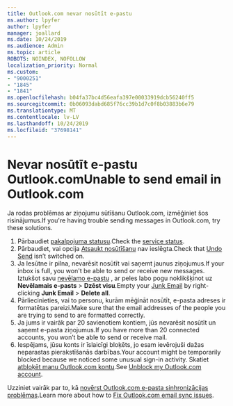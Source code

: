 ```yaml
---
title: Outlook.com nevar nosūtīt e-pastu
ms.author: lpyfer
author: lpyfer
manager: joallard
ms.date: 10/24/2019
ms.audience: Admin
ms.topic: article
ROBOTS: NOINDEX, NOFOLLOW
localization_priority: Normal
ms.custom:
- "9000251"
- "1845"
- "1841"
ms.openlocfilehash: b04fa37bc4d56eafa397e00033919dcb56240ff5
ms.sourcegitcommit: 0b06093dabd685f76cc39b1d7c0f8b03883b6e79
ms.translationtype: MT
ms.contentlocale: lv-LV
ms.lasthandoff: 10/24/2019
ms.locfileid: "37698141"
---
```

# <a name="unable-to-send-email-in-outlookcom"></a><span data-ttu-id="17e4a-102">Nevar nosūtīt e-pastu Outlook.com</span><span class="sxs-lookup"><span data-stu-id="17e4a-102">Unable to send email in Outlook.com</span></span>

<span data-ttu-id="17e4a-103">Ja rodas problēmas ar ziņojumu sūtīšanu Outlook.com, izmēģiniet šos risinājumus.</span><span class="sxs-lookup"><span data-stu-id="17e4a-103">If you're having trouble sending messages in Outlook.com, try these solutions.</span></span>

1. <span data-ttu-id="17e4a-104">Pārbaudiet [pakalpojuma statusu](https://go.microsoft.com/fwlink/p/?linkid=837482).</span><span class="sxs-lookup"><span data-stu-id="17e4a-104">Check the [service status](https://go.microsoft.com/fwlink/p/?linkid=837482).</span></span> 
2. <span data-ttu-id="17e4a-105">Pārbaudiet, vai opcija [Atsaukt nosūtīšanu](https://outlook.live.com/mail/options/mail/messageContent/undoSend) nav ieslēgta.</span><span class="sxs-lookup"><span data-stu-id="17e4a-105">Check that [Undo Send](https://outlook.live.com/mail/options/mail/messageContent/undoSend) isn’t switched on.</span></span>
3. <span data-ttu-id="17e4a-106">Ja Iesūtne ir pilna, nevarēsit nosūtīt vai saņemt jaunus ziņojumus.</span><span class="sxs-lookup"><span data-stu-id="17e4a-106">If your inbox is full, you won't be able to send or receive new messages.</span></span> <span data-ttu-id="17e4a-107">Iztukšot savu [nevēlamo e-pastu](https://outlook.live.com/mail/junkemail) , ar peles labo pogu noklikšķinot uz **Nevēlamais e-pasts** > **Dzēst visu**.</span><span class="sxs-lookup"><span data-stu-id="17e4a-107">Empty your [Junk Email](https://outlook.live.com/mail/junkemail) by right-clicking **Junk Email** > **Delete all**.</span></span>
4. <span data-ttu-id="17e4a-108">Pārliecinieties, vai to personu, kurām mēģināt nosūtīt, e-pasta adreses ir formatētas pareizi.</span><span class="sxs-lookup"><span data-stu-id="17e4a-108">Make sure that the email addresses of the people you are trying to send to are formatted correctly.</span></span>
5. <span data-ttu-id="17e4a-109">Ja jums ir vairāk par 20 savienotiem kontiem, jūs nevarēsit nosūtīt un saņemt e-pasta ziņojumus.</span><span class="sxs-lookup"><span data-stu-id="17e4a-109">If you have more than 20 connected accounts, you won’t be able to send or receive mail.</span></span>
6. <span data-ttu-id="17e4a-110">Iespējams, jūsu konts ir īslaicīgi bloķēts, jo esam ievērojuši dažas neparastas pierakstīšanās darbības.</span><span class="sxs-lookup"><span data-stu-id="17e4a-110">Your account might be temporarily blocked because we noticed some unusual sign-in activity.</span></span> <span data-ttu-id="17e4a-111">Skatiet [atbloķēt manu Outlook.com kontu](https://support.office.com/article/f4ad2701-d166-4d8b-8a6a-9af2a1f8a4c4).</span><span class="sxs-lookup"><span data-stu-id="17e4a-111">See [Unblock my Outlook.com account](https://support.office.com/article/f4ad2701-d166-4d8b-8a6a-9af2a1f8a4c4).</span></span>

<span data-ttu-id="17e4a-112">Uzziniet vairāk par to, kā [novērst Outlook.com e-pasta sinhronizācijas problēmas](https://support.office.com/article/d39e3341-8d79-4bf1-b3c7-ded602233642).</span><span class="sxs-lookup"><span data-stu-id="17e4a-112">Learn more about how to [Fix Outlook.com email sync issues](https://support.office.com/article/d39e3341-8d79-4bf1-b3c7-ded602233642).</span></span>